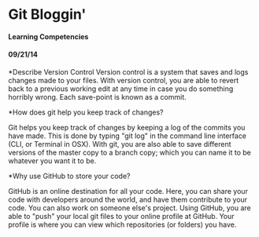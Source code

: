 <!-- This template is in markdown, not html, so
  it will not render beautifully when you copy and
  paste it into your github.io site, but it will at
  least be published. Next week you'll be creating a
  blog template using HTML and CSS and you'll be able
  to copy and paste the blog posts from week 1 in there
  to make them pretty next week.

  For now, please replace the title, subtitle (if desired),
  and date with the text you would like. Markdown is pretty
  simple, so you can just feel free to type. =) -->


# Git Bloggin'
#### Learning Competencies
#### 09/21/14

*Describe Version Control
Version control is a system that saves and logs changes made to your files. With version control, you are able to revert back to a previous working edit at any time in case you do something horribly wrong. Each save-point is known as a commit. 

*How does git help you keep track of changes?

Git helps you keep track of changes by keeping a log of the commits you have made. This is done by typing "git log" in the command line interface (CLI, or Terminal in OSX). With git, you are also able to save different versions of the master copy to a branch copy; which you can name it to be whatever you want it to be. 

*Why use GitHub to store your code?

GitHub is an online destination for all your code. Here, you can share your code with developers around the world, and have them contribute to your code. You can also work on someone else's project. Using GitHub, you are able to "push" your local git files to your online profile at GitHub. Your profile is where you can view which repositories (or folders) you have. 